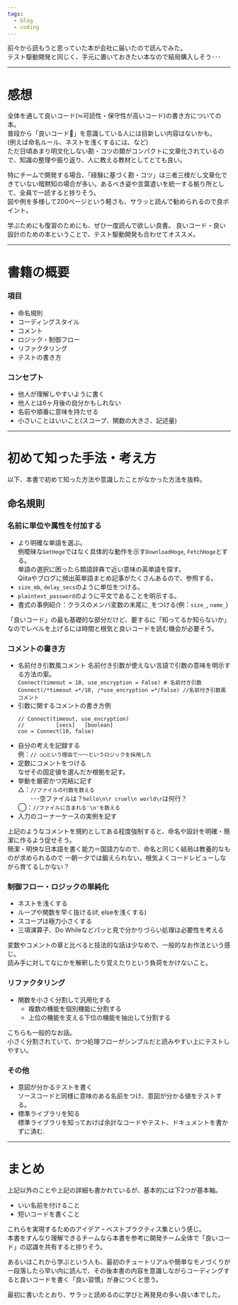 ```yaml
---
tags:
  - blog
  - coding
---
```


前々から読もうと思っていた本が会社に届いたので読んでみた。  
テスト駆動開発と同じく、手元に置いておきたい本なので結局購入しそう･･･

---
# 感想
全体を通して良いコード(≒可読性・保守性が高いコード)の書き方についての本。  
普段から「良いコード」を意識している人には目新しい内容はないかも。  
(例えば命名ルール、ネストを浅くするには、など)  
ただ日頃あまり明文化しない勘・コツの類がコンパクトに文章化されているので、知識の整理や振り返り、人に教える教材としてとても良い。  

特にチームで開発する場合、「経験に基づく勘・コツ」は三者三様だし文章化できていない暗黙知の場合が多い。あるべき姿や言葉遣いを統一する拠り所として、全員で一読すると捗りそう。  
図や例を多様して200ページという軽さも、サラッと読んで勧められるので良ポイント。  

学ぶためにも復習のためにも、ぜひ一度読んで欲しい良書。
良いコード・良い設計のための本ということで、テスト駆動開発も合わせてオススメ。

---
# 書籍の概要
### 項目

- 命名規則
- コーディングスタイル
- コメント
- ロジック・制御フロー
- リファクタリング
- テストの書き方

### コンセプト
- 他人が理解しやすいように書く
- 他人とは6ヶ月後の自分かもしれない  
- 名前や順番に意味を持たせる
- 小さいことはいいこと(スコープ、関数の大きさ、記述量)

---
# 初めて知った手法・考え方
以下、本書で初めて知った方法や意識したことがなかった方法を抜粋。

## 命名規則
### 名前に単位や属性を付加する  
- より明確な単語を選ぶ。  
  例曖昧な`GetHoge`ではなく具体的な動作を示す`DownloadHoge`, `FetchHoge`とする。  
  単語の選択に困ったら類語辞典で近い意味の英単語を探す。  
  Qiitaやブログに頻出英単語まとめ記事がたくさんあるので、参照する。
- `size_mb`, `delay_secs`のように単位をつける。  
- `plaintext_password`のように平文であることを明示する。
- 書式の事例紹介：クラスのメンバ変数の末尾に`_`をつける(例：`size_`, `name_`)

「良いコード」の最も基礎的な部分だけど、要するに「知ってるか知らないか」なのでレベルを上げるには時間と根気と良いコードを読む機会が必要そう。

### コメントの書き方
- 名前付き引数風コメント
  名前付き引数が使えない言語で引数の意味を明示する方法の案。  
  `Connect(timeout = 10, use_encryption = False) # 名前付き引数`  
  `Connect(/*timeout =*/10, /*use_encryption =*/false) //名前付き引数風コメント`
- 引数に関するコメントの書き方例
  ```
  // Connect(timeout, use_encryption)
  //          [secs]   [boolean]
  con = Connect(10, false)
  ```
- 自分の考えを記録する  
  例：`// ◯◯という理由で〜〜というロジックを採用した`
- 定数にコメントをつける  
  なぜその固定値を選んだか根拠を記す。
- 挙動を厳密かつ完結に記す  
  △：`//ファイルの行数を数える`  
  　　･･･空ファイルは？`hello\n\r cruel\n world\r`は何行？  
  ◯：`//ファイルに含まれる'\n'を数える`
- 入力のコーナーケースの実例を記す

上記のようなコメントを規約としてある程度強制すると、命名や設計を明確・簡潔に作るよう促せそう。  
簡潔・明快な日本語を書く能力＝国語力なので、命名と同じく結局は教養的なものが求められるので
一朝一夕では鍛えられない。根気よくコードレビューしながら育てるしかない？

### 制御フロー・ロジックの単純化
- ネストを浅くする
- ループや関数を早く抜ける(if, elseを浅くする)
- スコープは極力小さくする
- 三項演算子、Do Whileなどパッと見で分かりづらい処理は必要性を考える

変数やコメントの章と比べると技法的な話は少なめで、一般的なお作法という感じ。  
読み手に対してなにかを解釈したり覚えたりという負荷をかけないこと。

### リファクタリング
- 関数を小さく分割して汎用化する
  - 複数の機能を個別機能に分割する
  - 上位の機能を支える下位の機能を抽出して分割する
  
こちらも一般的なお話。  
小さく分割されていて、かつ処理フローがシンプルだと読みやすい上にテストしやすい。  

### その他
- 意図が分かるテストを書く  
ソースコードと同様に意味のある名前をつけ、意図が分かる値をテストする。
- 標準ライブラリを知る  
標準ライブラリを知っておけば余計なコードやテスト、ドキュメントを書かずに済む.

---
# まとめ
上記以外のことや上記の詳細も書かれているが、基本的には下2つが基本軸。

- いい名前を付けること
- 短いコードを書くこと

これらを実現するためのアイデア・ベストプラクティス集という感じ。  
本書をすんなり理解できるチームなら本書を参考に開発チーム全体で「良いコード」の認識を共有すると捗りそう。  

あるいはこれから学ぶという人も、最初のチュートリアルや簡単なモノづくりが一段落したら早い内に読んで、その後本書の内容を意識しながらコーディングすると良いコードを書く「良い習慣」が身につくと思う。

最初に書いたとおり、サラッと読めるのに学びと再発見の多い良い本でした。  
